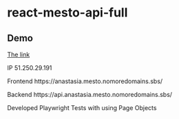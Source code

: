 # react-mesto-api-full
## Demo

<p align="center">

[The link](https://anastasia.mesto.nomoredomains.sbs/)

<p>IP 51.250.29.191</p>
<p>Frontend https://anastasia.mesto.nomoredomains.sbs/</p>
<p>Backend https://api.anastasia.mesto.nomoredomains.sbs/</p>
<p>Developed Playwright Tests with using Page Objects </p>

</p>
